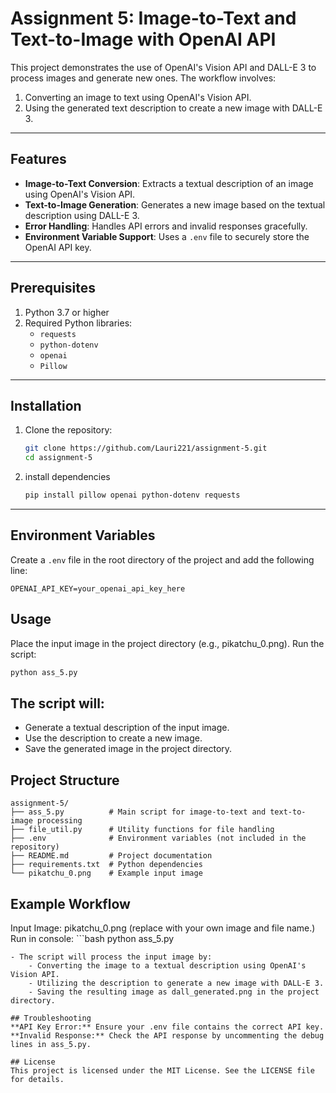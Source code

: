 # Assignment 5: Image-to-Text and Text-to-Image with OpenAI API

This project demonstrates the use of OpenAI's Vision API and DALL-E 3 to process images and generate new ones. The workflow involves:
1. Converting an image to text using OpenAI's Vision API.
2. Using the generated text description to create a new image with DALL-E 3.

---

## Features

- **Image-to-Text Conversion**: Extracts a textual description of an image using OpenAI's Vision API.
- **Text-to-Image Generation**: Generates a new image based on the textual description using DALL-E 3.
- **Error Handling**: Handles API errors and invalid responses gracefully.
- **Environment Variable Support**: Uses a `.env` file to securely store the OpenAI API key.

---

## Prerequisites

1. Python 3.7 or higher
2. Required Python libraries:
   - `requests`
   - `python-dotenv`
   - `openai`
   - `Pillow`

---

## Installation

1. Clone the repository:
   ```bash
   git clone https://github.com/Lauri221/assignment-5.git
   cd assignment-5
   ```

2. install dependencies
   ```bash
   pip install pillow openai python-dotenv requests
   ```

---

## Environment Variables

Create a `.env` file in the root directory of the project and add the following line:

```plaintext
OPENAI_API_KEY=your_openai_api_key_here
```

## Usage
Place the input image in the project directory (e.g., pikatchu_0.png).
Run the script:
```bash
python ass_5.py
```
## The script will:
- Generate a textual description of the input image.
- Use the description to create a new image.
- Save the generated image in the project directory.

## Project Structure

```plaintext
assignment-5/
├── ass_5.py          # Main script for image-to-text and text-to-image processing
├── file_util.py      # Utility functions for file handling
├── .env              # Environment variables (not included in the repository)
├── README.md         # Project documentation
├── requirements.txt  # Python dependencies
└── pikatchu_0.png    # Example input image
```

## Example Workflow
Input Image: pikatchu_0.png (replace with your own image and file name.)
Run in console: ```bash
python ass_5.py
```
- The script will process the input image by:
    - Converting the image to a textual description using OpenAI's Vision API.
    - Utilizing the description to generate a new image with DALL-E 3.
    - Saving the resulting image as dall_generated.png in the project directory.

## Troubleshooting
**API Key Error:** Ensure your .env file contains the correct API key.
**Invalid Response:** Check the API response by uncommenting the debug lines in ass_5.py.

## License
This project is licensed under the MIT License. See the LICENSE file for details.